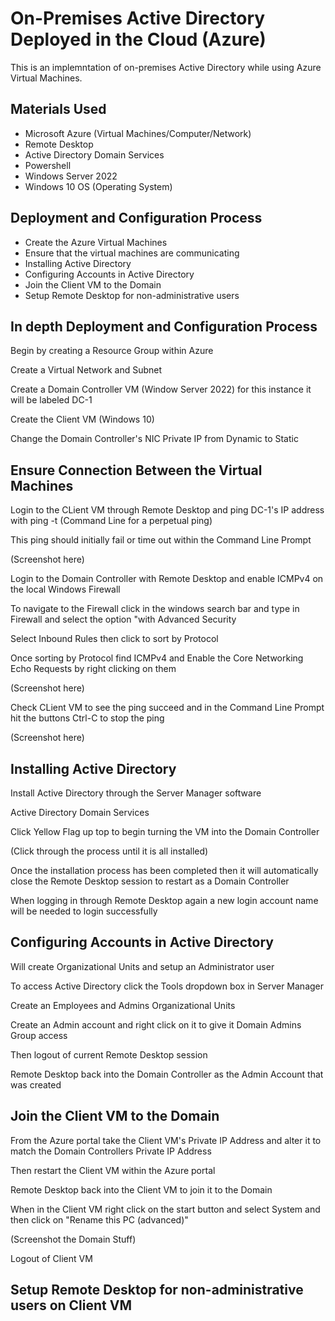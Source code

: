 <h1>On-Premises Active Directory Deployed in the Cloud (Azure)</h1>
This is an implemntation of on-premises Active Directory while using Azure Virtual Machines.

<h2>Materials Used</h2>

-  Microsoft Azure (Virtual Machines/Computer/Network)
-  Remote Desktop
-  Active Directory Domain Services
-  Powershell
-  Windows Server 2022
-  Windows 10 OS (Operating System)

<h2>Deployment and Configuration Process</h2>

-  Create the Azure Virtual Machines
-  Ensure that the virtual machines are communicating
-  Installing Active Directory
-  Configuring Accounts in Active Directory
-  Join the Client VM to the Domain
-  Setup Remote Desktop for non-administrative users

<h2>In depth Deployment and Configuration Process</h2>

Begin by creating a Resource Group within Azure

Create a Virtual Network and Subnet

Create a Domain Controller VM (Window Server 2022) for this instance it will be labeled DC-1

Create the Client VM (Windows 10)

Change the Domain Controller's NIC Private IP from Dynamic to Static



<h2>Ensure Connection Between the Virtual Machines</h2>

Login to the CLient VM through Remote Desktop and ping DC-1's IP address with ping -t (Command Line for a perpetual ping)

This ping should initially fail or time out within the Command Line Prompt

(Screenshot here)

Login to the Domain Controller with Remote Desktop and enable ICMPv4 on the local Windows Firewall

To navigate to the Firewall click in the windows search bar and type in Firewall and select the option "with Advanced Security

Select Inbound Rules then click to sort by Protocol

Once sorting by Protocol find ICMPv4 and Enable the Core Networking Echo Requests by right clicking on them

(Screenshot here)


Check CLient VM to see the ping succeed and in the Command Line Prompt hit the buttons Ctrl-C to stop the ping

(Screenshot here)

<h2>Installing Active Directory</h2>

Install Active Directory through the Server Manager software

Active Directory Domain Services

Click Yellow Flag up top to begin turning the VM into the Domain Controller

(Click through the process until it is all installed)

Once the installation process has been completed then it will automatically close the Remote Desktop session to restart as a Domain Controller

When logging in through Remote Desktop again a new login account name will be needed to login successfully



<h2>Configuring Accounts in Active Directory</h2>

Will create Organizational Units and setup an Administrator user

To access Active Directory click the Tools dropdown box in Server Manager

Create an Employees and Admins Organizational Units

Create an Admin account and right click on it to give it Domain Admins Group access 

Then logout of current Remote Desktop session

Remote Desktop back into the Domain Controller as the Admin Account that was created



<h2>Join the Client VM to the Domain</h2>

From the Azure portal take the Client VM's Private IP Address and alter it to match the Domain Controllers Private IP Address

Then restart the Client VM within the Azure portal

Remote Desktop back into the Client VM to join it to the Domain

When in the Client VM right click on the start button and select System and then click on "Rename this PC (advanced)"

(Screenshot the Domain Stuff)

Logout of Client VM

<h2>Setup Remote Desktop for non-administrative users on Client VM</h2>



